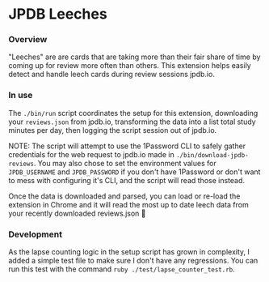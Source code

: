 # JPDB Leeches

### Overview
"Leeches" are are cards that are taking more than their fair share of time by coming up for review more often than others. This extension helps easily detect and handle leech cards during review sessions jpdb.io.

### In use
The `./bin/run` script coordinates the setup for this extension, downloading your `reviews.json` from jpdb.io, transforming the data into a list total study minutes per day, then logging the script session out of jpdb.io.

NOTE: The script will attempt to use the 1Password CLI to safely gather credentials for the web request to jpdb.io made in `./bin/download-jpdb-reviews`. You may also chose to set the environment values for `JPDB_USERNAME` and `JPDB_PASSWORD` if you don't have 1Password or don't want to mess with configuring it's CLI, and the script will read those instead.

Once the data is downloaded and parsed, you can load or re-load the extension in Chrome and it will read the most up to date leech data from your recently downloaded reviews.json 🎉

### Development
As the lapse counting logic in the setup script has grown in complexity, I added a simple test file to make sure I don't have any regressions. You can run this test with the command `ruby ./test/lapse_counter_test.rb`.
